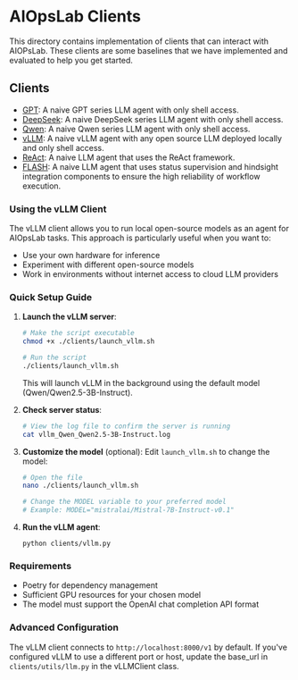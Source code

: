 # AIOpsLab Clients

This directory contains implementation of clients that can interact with AIOPsLab.
These clients are some baselines that we have implemented and evaluated to help you get started.

## Clients

- [GPT](/clients/gpt.py): A naive GPT series LLM agent with only shell access.
- [DeepSeek](/clients/deepseek.py): A naive DeepSeek series LLM agent with only shell access.
- [Qwen](/clients/qwen.py): A naive Qwen series LLM agent with only shell access.
- [vLLM](/clients/vllm.py): A naive vLLM agent with any open source LLM deployed locally and only shell access.
- [ReAct](/clients/react.py): A naive LLM agent that uses the ReAct framework.
- [FLASH](/clients/flash.py): A naive LLM agent that uses status supervision and hindsight integration components to ensure the high reliability of workflow execution.

### Using the vLLM Client

The vLLM client allows you to run local open-source models as an agent for AIOpsLab tasks. This approach is particularly useful when you want to:
- Use your own hardware for inference
- Experiment with different open-source models
- Work in environments without internet access to cloud LLM providers

### Quick Setup Guide

1. **Launch the vLLM server**:
    ```bash
    # Make the script executable
    chmod +x ./clients/launch_vllm.sh
   
    # Run the script
    ./clients/launch_vllm.sh
    ```
    This will launch vLLM in the background using the default model (Qwen/Qwen2.5-3B-Instruct).

2. **Check server status**:
    ```bash
    # View the log file to confirm the server is running
    cat vllm_Qwen_Qwen2.5-3B-Instruct.log
    ```

3. **Customize the model** (optional):
    Edit `launch_vllm.sh` to change the model:
    ```bash
    # Open the file
    nano ./clients/launch_vllm.sh
    
    # Change the MODEL variable to your preferred model
    # Example: MODEL="mistralai/Mistral-7B-Instruct-v0.1"
    ```

4. **Run the vLLM agent**:
    ```
    python clients/vllm.py
    ```

### Requirements

- Poetry for dependency management
- Sufficient GPU resources for your chosen model
- The model must support the OpenAI chat completion API format

### Advanced Configuration

The vLLM client connects to `http://localhost:8000/v1` by default. If you've configured vLLM to use a different port or host, update the base_url in `clients/utils/llm.py` in the vLLMClient class.

<!-- 
Note: The script [GPT-managed-identity](/clients/gpt_managed_identity.py) uses the `DefaultAzureCredential` method from the `azure-identity` package to authenticate. This method simplifies authentication by supporting various credential types, including managed identities.

We recommend using a [user-assigned managed identity](https://learn.microsoft.com/en-us/entra/identity/managed-identities-azure-resources/how-manage-user-assigned-managed-identities?pivots=identity-mi-methods-azp) for this setup. Ensure the following steps are completed:

1. **Role Assignment**: Assign the managed identity appropriate roles:
    - A role that provides read access to the VM, such as the built-in **Reader** role.
    - A role that grants read/write access to the Azure OpenAI Service, such as the **Azure AI Developer** role.

2. **Attach the Managed Identity to the Controller VM**:  
    Follow the steps in the official documentation to add the managed identity to the VM:  
    [Add a user-assigned managed identity to a VM](https://learn.microsoft.com/en-us/entra/identity/managed-identities-azure-resources/how-to-configure-managed-identities?pivots=qs-configure-portal-windows-vm#user-assigned-managed-identity).

Please ensure the required Azure configuration is provided using the /configs/example_azure_config.yml file, or use it as a template to create a new configuration file

### Useful Links
1. [How to configure Azure OpenAI Service with Microsoft Entra ID authentication](https://learn.microsoft.com/en-us/azure/ai-services/openai/how-to/managed-identity)  
2. [Azure Identity client library for Python](https://learn.microsoft.com/en-us/python/api/overview/azure/identity-readme?view=azure-python#defaultazurecredential) -->
